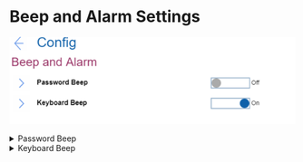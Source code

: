 # Beep and Alarm Settings #
![](./img/beepalarm.png)

<details><summary>Password Beep</summary>
One of 2 possible states for the password beep:

1.	**Off** - no beep sounds. Default.
2.	On - system will make a beep sound when the system is waiting for a power-on, hard disk, or supervisor password.

    **Note**. Different beeps will be sounded when the entered password matches or does not match the configured password.


| WMI Setting name | Values | Locked by SVP | AMD/Intel |
|:---|:---|:---|:---|
| PasswordBeep | Disable, Enable | Yes | Both |
</details>

<details><summary>Keyboard Beep</summary>
One of 2 possible states for the keyboard beep:

1.	**On** - a beep will sound when unmanageable key combination is pressed. Default.
2.	Off - a beep is disabled.


| WMI Setting name | Values | Locked by SVP | AMD/Intel |
|:---|:---|:---|:---|
| KeyboardBeep | Disable, Enable | Yes| Both |
</details>